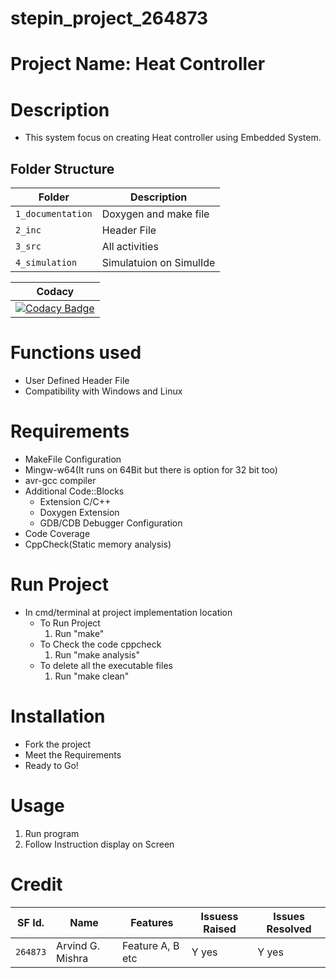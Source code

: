 # stepin_project_264873

# Project Name: Heat Controller

# Description
* This system focus on creating Heat controller using Embedded System.

## Folder Structure
Folder             | Description
-------------------| -----------------------------------------
`1_documentation`  | Doxygen and make file
`2_inc`            | Header File
`3_src`            | All activities 
`4_simulation`     | Simulatuion on SimulIde

|Codacy|
|:--:|
|[![Codacy Badge](https://app.codacy.com/project/badge/Grade/a1be445a6525487dad81df49aedd6d91)](https://www.codacy.com/gh//Arvindmishra1999/LTTS_Embedded/dashboard?utm_source=github.com&amp;utm_medium=referral&amp;utm_content=/Arvindmishra1999/LTTS_Embedded&amp;utm_campaign=Badge_Grade)|

# Functions used
* User Defined Header File
* Compatibility with Windows and Linux

# Requirements
* MakeFile Configuration
* Mingw-w64(It runs on 64Bit but there is option for 32 bit too)
* avr-gcc compiler
* Additional Code::Blocks
  * Extension C/C++ 
  * Doxygen Extension
  * GDB/CDB Debugger Configuration
* Code Coverage
* CppCheck(Static memory analysis)

# Run Project
* In cmd/terminal at project implementation location
	* To Run Project
		1. Run "make"
	* To Check the code cppcheck
		1. Run "make analysis"
	* To delete all the executable files
		1. Run "make clean"


# Installation
* Fork the project
* Meet the Requirements
* Ready to Go!

# Usage
1. Run program
2. Follow Instruction display on Screen

# Credit

SF Id. |  Name   |    Features    | Issuess Raised |Issues Resolved
-------|---------|----------------|----------------|---------------
`264873` | Arvind G. Mishra | Feature A, B etc    | Y yes     | Y yes   

